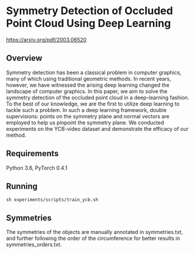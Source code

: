 # Symmetry Detection of Occluded Point Cloud Using Deep Learning
https://arxiv.org/pdf/2003.06520

## Overview
Symmetry detection has been a classical problem in computer graphics, many of which using traditional geometric methods. In recent years, however, we have witnessed the arising deep learning changed the landscape of computer graphics. In this paper, we aim to solve the symmetry detection of the occluded point cloud in a deep-learning fashion. To the best of our knowledge, we are the first to utilize deep learning to tackle such a problem. In such a deep learning framework, double supervisions: points on the symmetry plane and normal vectors are employed to help us pinpoint the symmetry plane. We conducted experiments on the YCB-video dataset and demonstrate the efficacy of our method. 

## Requirements
Python 3.6, PyTorch 0.4.1

## Running
`sh experiments/scripts/train_ycb.sh`

## Symmetries
The symmetries of the objects are manually annotated in symmetries.txt, and further following the order of the circumference for better results in symmetries_orders.txt.
